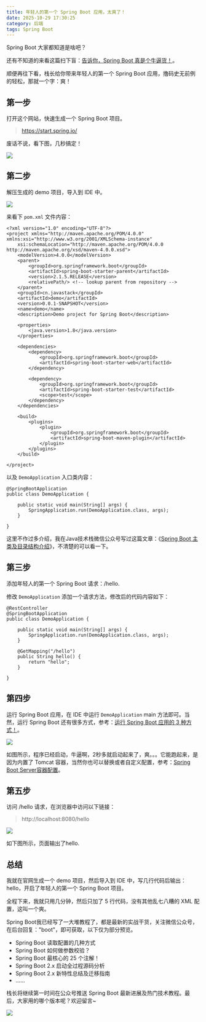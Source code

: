 ```yaml
---
title: 年轻人的第一个 Spring Boot 应用，太爽了！
date: 2025-10-29 17:30:25
category: 后端
tags: Spring Boot
---
```


Spring Boot 大家都知道是啥吧？

还有不知道的来看这篇扫下盲：[告诉你，Spring Boot 真是个牛逼货！](https://mp.weixin.qq.com/s/jsvvBQYs6DKBEFo3Qz3YDA)。

顺便再往下看，栈长给你带来年轻人的第一个 Spring Boot 应用，撸码史无前例的轻松，那就一个字：爽！

## 第一步

打开这个网站，快速生成一个 Spring Boot 项目。

> https://start.spring.io/

废话不说，看下图，几秒搞定！

![](http://img.javastack.cn/init.gif)

## 第二步

解压生成的 demo 项目，导入到 IDE 中。

![](http://img.javastack.cn/20190528173103.png)

来看下 `pom.xml` 文件内容：

```
<?xml version="1.0" encoding="UTF-8"?>
<project xmlns="http://maven.apache.org/POM/4.0.0" xmlns:xsi="http://www.w3.org/2001/XMLSchema-instance"
	xsi:schemaLocation="http://maven.apache.org/POM/4.0.0 http://maven.apache.org/xsd/maven-4.0.0.xsd">
	<modelVersion>4.0.0</modelVersion>
	<parent>
		<groupId>org.springframework.boot</groupId>
		<artifactId>spring-boot-starter-parent</artifactId>
		<version>2.1.5.RELEASE</version>
		<relativePath/> <!-- lookup parent from repository -->
	</parent>
	<groupId>cn.javastack</groupId>
	<artifactId>demo</artifactId>
	<version>0.0.1-SNAPSHOT</version>
	<name>demo</name>
	<description>Demo project for Spring Boot</description>

	<properties>
		<java.version>1.8</java.version>
	</properties>

	<dependencies>
		<dependency>
			<groupId>org.springframework.boot</groupId>
			<artifactId>spring-boot-starter-web</artifactId>
		</dependency>

		<dependency>
			<groupId>org.springframework.boot</groupId>
			<artifactId>spring-boot-starter-test</artifactId>
			<scope>test</scope>
		</dependency>
	</dependencies>

	<build>
		<plugins>
			<plugin>
				<groupId>org.springframework.boot</groupId>
				<artifactId>spring-boot-maven-plugin</artifactId>
			</plugin>
		</plugins>
	</build>

</project>
```

以及 `DemoApplication` 入口类内容：

```
@SpringBootApplication
public class DemoApplication {

    public static void main(String[] args) {
        SpringApplication.run(DemoApplication.class, args);
    }

}
```

这里不作过多介绍，我在Java技术栈微信公众号写过这篇文章：《[Spring Boot 主类及目录结构介绍](https://mp.weixin.qq.com/s/auJGrOFVGlH8uzdk9SIHPw)》，不清楚的可以看一下。

## 第三步

添加年轻人的第一个 Spring Boot 请求：/hello.

修改 `DemoApplication` 添加一个请求方法，修改后的代码内容如下：

```
@RestController
@SpringBootApplication
public class DemoApplication {

    public static void main(String[] args) {
        SpringApplication.run(DemoApplication.class, args);
    }

    @GetMapping("/hello")
    public String hello() {
        return "hello";
    }

}
```

## 第四步

运行 Spring Boot 应用，在 IDE 中运行 `DemoApplication` main 方法即可。当然，运行 Spring Boot 还有很多方式，参考：[运行 Spring Boot 应用的 3 种方式！](https://mp.weixin.qq.com/s/lZsQnvlR38TLuV--D3F7Ag)。

![](http://img.javastack.cn/20190528173441.png)

如图所示，程序已经启动，牛逼啊，2秒多就启动起来了，爽。。。它能跑起来，是因为内置了 Tomcat 容器，当然你也可以替换或者自定义配置，参考：[Spring Boot Server容器配置](https://mp.weixin.qq.com/s/aEghlvBHE9rpfsAjiq1Kfw)。

## 第五步

访问 /hello 请求，在浏览器中访问以下链接：

> http://localhost:8080/hello

![](http://img.javastack.cn/20190528164756.png)

如下图所示，页面输出了hello.

## 总结

我就在官网生成一个 demo 项目，然后导入到 IDE 中，写几行代码后输出：hello，开启了年轻人的第一个 Spring Boot 项目。

全程下来，我就只用几分钟，然后只加了 5 行代码，没有其他乱七八糟的 XML 配置，这叫一个爽。

Spring Boot我已经写了一大堆教程了，都是最新的实战干货，关注微信公众号，在后台回复："boot"，即可获取，以下仅为部分预览。

- Spring Boot 读取配置的几种方式
- Spring Boot 如何做参数校验？
- Spring Boot 最核心的 25 个注解！
- Spring Boot 2.x 启动全过程源码分析
- Spring Boot 2.x 新特性总结及迁移指南
- ……

栈长将继续第一时间在公众号推送 Spring Boot 最新进展及热门技术教程。最后，大家用的哪个版本呢？欢迎留言~

![](http://img.javastack.cn/wx_search_javastack.png)